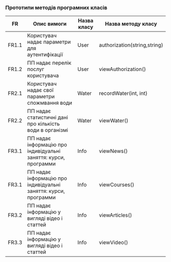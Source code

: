 ### Прототипи методів програмних класів

|FR| Опис вимоги| Назва класу| Назва методу класу|
|--|------------|------------|-------------------|
|FR1.1|Користувач надає параметри для аутентифікації| User| authorization(string,string)|
|FR1.2|	ПП надає перелік послуг користувача| User| viewAuthorization()|
|FR2.1| Користувач надає свої параметри спожмвання води| Water| recordWater(int, int)|
|FR2.2| ПП надає статистичні дані про кількість води в організмі| Water| viewWater()|
|FR3.1| ПП надає інформацію про індивідуальні заняття: курси, программи| Info| viewNews()|
|FR3.1| ПП надає інформацію про індивідуальні заняття: курси, программи| Info| viewCourses()|
|FR3.2| ПП надає інформацію у вигляді відео і статтей| Info| viewArticles()|
|FR3.3| ПП надає інформацію у вигляді відео і статтей| Info| viewVideo()|
